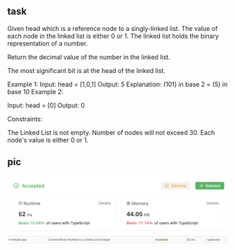 ## task
Given head which is a reference node to a singly-linked list. The value of each node in the linked list is either 0 or 1. The linked list holds the binary representation of a number.

Return the decimal value of the number in the linked list.

The most significant bit is at the head of the linked list.

 

Example 1:
Input: head = [1,0,1]
Output: 5
Explanation: (101) in base 2 = (5) in base 10
Example 2:

Input: head = [0]
Output: 0
 

Constraints:

The Linked List is not empty.
Number of nodes will not exceed 30.
Each node's value is either 0 or 1.
## pic 
![w](https://github.com/AV-Loginova/LeetCode/blob/main/TS/ConvertBinaryNumberInALinkedListToInteger/image.png?raw=true)
![w](https://github.com/AV-Loginova/LeetCode/blob/main/TS/ConvertBinaryNumberInALinkedListToInteger/table.png?raw=true)
